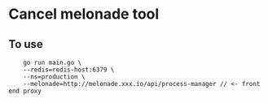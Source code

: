 # Cancel melonade tool

## To use
```shell
    go run main.go \
    --redis=redis-host:6379 \
    --ns=production \
    --melonade=http://melonade.xxx.io/api/process-manager // <- front end proxy
```